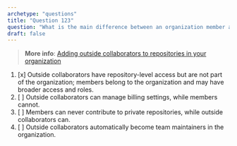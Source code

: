 ```yaml
---
archetype: "questions"
title: "Question 123"
question: "What is the main difference between an organization member and an outside collaborator for a repository owned by that organization?"
draft: false
---
```


> **More info**: [Adding outside collaborators to repositories in your organization](https://docs.github.com/en/organizations/managing-access-to-your-organizations-repositories/adding-outside-collaborators-to-repositories-in-your-organization)

1. [x] Outside collaborators have repository-level access but are not part of the organization; members belong to the organization and may have broader access and roles.  
1. [ ] Outside collaborators can manage billing settings, while members cannot.  
1. [ ] Members can never contribute to private repositories, while outside collaborators can.  
1. [ ] Outside collaborators automatically become team maintainers in the organization.  


